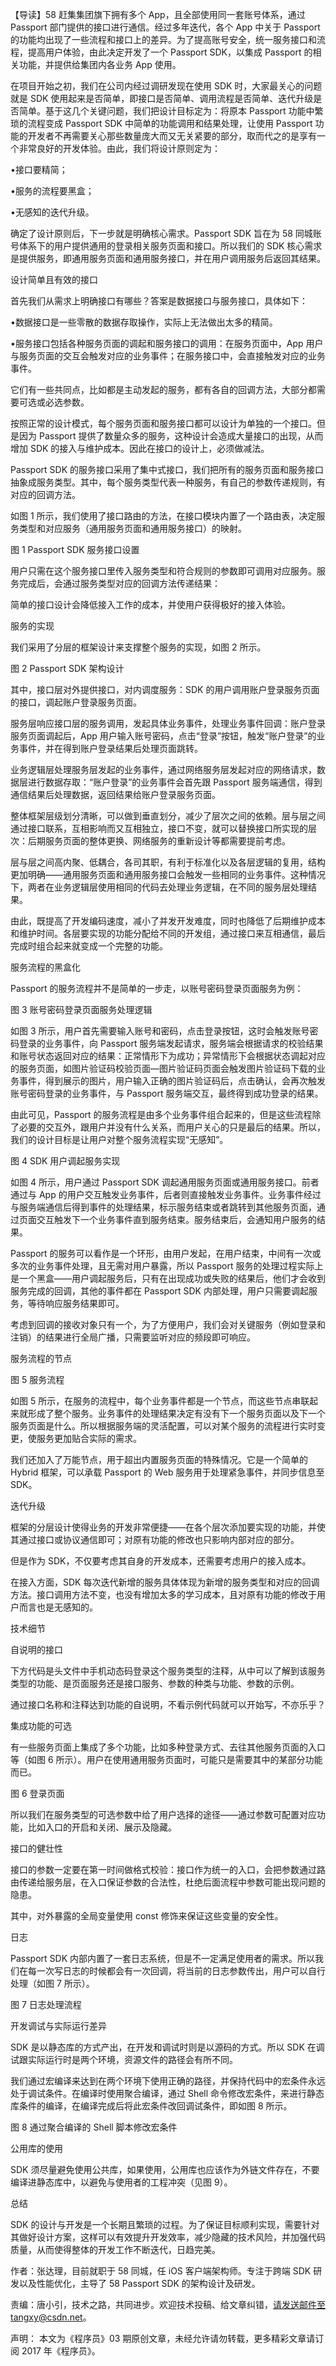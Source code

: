  


【导读】58 赶集集团旗下拥有多个 App，且全部使用同一套账号体系，通过 Passport 部门提供的接口进行通信。经过多年迭代，各个 App 中关于 Passport 的功能均出现了一些流程和接口上的差异。为了提高账号安全，统一服务接口和流程，提高用户体验，由此决定开发了一个 Passport SDK，以集成 Passport 的相关功能，并提供给集团内各业务 App 使用。


在项目开始之初，我们在公司内经过调研发现在使用 SDK 时，大家最关心的问题就是 SDK 使用起来是否简单，即接口是否简单、调用流程是否简单、迭代升级是否简单。基于这几个关键问题，我们把设计目标定为：将原本 Passport 功能中繁琐的流程变成 Passport SDK 中简单的功能调用和结果处理，让使用 Passport 功能的开发者不再需要关心那些数量庞大而又无关紧要的部分，取而代之的是享有一个非常良好的开发体验。由此，我们将设计原则定为：

•接口要精简；


•服务的流程要黑盒；


•无感知的迭代升级。


确定了设计原则后，下一步就是明确核心需求。Passport SDK 旨在为 58 同城账号体系下的用户提供通用的登录相关服务页面和接口。所以我们的 SDK 核心需求是提供服务，即通用服务页面和通用服务接口，并在用户调用服务后返回其结果。




设计简单且有效的接口




首先我们从需求上明确接口有哪些？答案是数据接口与服务接口，具体如下：

•数据接口是一些零散的数据存取操作，实际上无法做出太多的精简。


•服务接口包括各种服务页面的调起和服务接口的调用：在服务页面中，App 用户与服务页面的交互会触发对应的业务事件；在服务接口中，会直接触发对应的业务事件。


它们有一些共同点，比如都是主动发起的服务，都有各自的回调方法，大部分都需要可选或必选参数。

按照正常的设计模式，每个服务页面和服务接口都可以设计为单独的一个接口。但是因为 Passport 提供了数量众多的服务，这种设计会造成大量接口的出现，从而增加 SDK 的接入与维护成本。因此在接口的设计上，必须做减法。

Passport SDK 的服务接口采用了集中式接口，我们把所有的服务页面和服务接口抽象成服务类型。其中，每个服务类型代表一种服务，有自己的参数传递规则，有对应的回调方法。

如图 1 所示，我们使用了接口路由的方法，在接口模块内置了一个路由表，决定服务类型和对应服务（通用服务页面和通用服务接口）的映射。



图 1 Passport SDK 服务接口设置

用户只需在这个服务接口里传入服务类型和符合规则的参数即可调用对应服务。服务完成后，会通过服务类型对应的回调方法传递结果：



简单的接口设计会降低接入工作的成本，并使用户获得极好的接入体验。




服务的实现




我们采用了分层的框架设计来支撑整个服务的实现，如图 2 所示。



图 2 Passport SDK 架构设计

其中，接口层对外提供接口，对内调度服务：SDK 的用户调用账户登录服务页面的接口，调起账户登录服务页面。

服务层响应接口层的服务调用，发起具体业务事件，处理业务事件回调：账户登录服务页面调起后，App 用户输入账号密码，点击“登录”按钮，触发“账户登录”的业务事件，并在得到账户登录结果后处理页面跳转。

业务逻辑层处理服务层发起的业务事件，通过网络服务层发起对应的网络请求，数据层进行数据存取：“账户登录”的业务事件会首先跟 Passport 服务端通信，得到通信结果后处理数据，返回结果给账户登录服务页面。

整体框架层级划分清晰，可以做到垂直划分，减少了层次之间的依赖。层与层之间通过接口联系，互相影响而又互相独立，接口不变，就可以替换接口所实现的层次：后期服务页面的整体更换、网络服务的重新设计等都需要提前考虑。

层与层之间高内聚、低耦合，各司其职，有利于标准化以及各层逻辑的复用，结构更加明确——通用服务页面和通用服务接口会触发一些相同的业务事件。这种情况下，两者在业务逻辑层使用相同的代码去处理业务逻辑，在不同的服务层处理结果。

由此，既提高了开发编码速度，减小了并发开发难度，同时也降低了后期维护成本和维护时间。各层要实现的功能分配给不同的开发组，通过接口来互相通信，最后完成时组合起来就变成一个完整的功能。




服务流程的黑盒化




Passport 的服务流程并不是简单的一步走，以账号密码登录页面服务为例：



图 3 账号密码登录页面服务处理逻辑

如图 3 所示，用户首先需要输入账号和密码，点击登录按钮，这时会触发账号密码登录的业务事件，向 Passport 服务端发起请求，服务端会根据请求的校验结果和账号状态返回对应的结果：正常情形下为成功；异常情形下会根据状态调起对应的服务页面，如图片验证码校验页面—图片验证码页面会触发图片验证码下载的业务事件，得到展示的图片，用户输入正确的图片验证码后，点击确认，会再次触发账号密码登录的业务事件，与 Passport 服务端交互，最终得到成功登录的结果。

由此可见，Passport 的服务流程是由多个业务事件组合起来的，但是这些流程除了必要的交互外，跟用户并没有什么关系，而用户关心的只是最后的结果。所以，我们的设计目标是让用户对整个服务流程实现“无感知”。



图 4 SDK 用户调起服务实现

如图 4 所示，用户通过 Passport SDK 调起通用服务页面或通用服务接口。前者通过与 App 的用户交互触发业务事件，后者则直接触发业务事件。业务事件经过与服务端通信后得到事件的处理结果，标示服务结束或者跳转到其他服务页面，通过页面交互触发下一个业务事件直到服务结束。服务结束后，会通知用户服务的结果。

Passport 的服务可以看作是一个环形，由用户发起，在用户结束，中间有一次或多次的业务事件处理，且无需对用户暴露，所以 Passport 服务的处理过程实际上是一个黑盒——用户调起服务后，只有在出现成功或失败的结果后，他们才会收到服务完成的回调，其他的事件都在 Passport SDK 内部处理，用户只需要调起服务，等待响应服务结果即可。

考虑到回调的接收对象只有一个，为了方便用户，我们会对关键服务（例如登录和注销）的结果进行全局广播，只需要监听对应的频段即可响应。




服务流程的节点




图 5 服务流程

如图 5 所示，在服务的流程中，每个业务事件都是一个节点，而这些节点串联起来就形成了整个服务。业务事件的处理结果决定有没有下一个服务页面以及下一个服务页面是什么。所以根据服务端的灵活配置，可以对某个服务的流程进行实时变更，使服务更加贴合实际的需求。

我们还加入了万能节点，用于超出内置服务页面的特殊情况。它是一个简单的 Hybrid 框架，可以承载 Passport 的 Web 服务用于处理紧急事件，并同步信息至 SDK。




迭代升级




框架的分层设计使得业务的开发非常便捷——在各个层次添加要实现的功能，并使其通过接口或协议通信即可；对原有功能的修改也只影响内部对应的部分。

但是作为 SDK，不仅要考虑其自身的开发成本，还需要考虑用户的接入成本。

在接入方面，SDK 每次迭代新增的服务具体体现为新增的服务类型和对应的回调方法。接口调用方法不变，也没有增加太多的学习成本，且对原有功能的修改于用户而言也是无感知的。




技术细节




自说明的接口

下方代码是头文件中手机动态码登录这个服务类型的注释，从中可以了解到该服务类型的功能、是页面服务还是接口服务、参数的种类与功能、参数的示例。



通过接口名称和注释达到功能的自说明，不看示例代码就可以开始写，不亦乐乎？

集成功能的可选

有一些服务页面上集成了多个功能，比如多种登录方式、去往其他服务页面的入口等（如图 6 所示）。用户在使用通用服务页面时，可能只是需要其中的某部分功能而已。



图 6 登录页面

所以我们在服务类型的可选参数中给了用户选择的途径——通过参数可配置对应功能，比如入口的开启和关闭、展示及隐藏。

接口的健壮性

接口的参数一定要在第一时间做格式校验：接口作为统一的入口，会把参数通过路由传递给服务层，在入口保证参数的合法性，杜绝后面流程中参数可能出现问题的隐患。



其中，对外暴露的全局变量使用 const 修饰来保证这些变量的安全性。

日志

Passport SDK 内部内置了一套日志系统，但是不一定满足使用者的需求。所以我们在每一次写日志的时候都会有一次回调，将当前的日志参数传出，用户可以自行处理（如图 7 所示）。



图 7 日志处理流程

开发调试与实际运行差异

SDK 是以静态库的方式产出，在开发和调试时则是以源码的方式。所以 SDK 在调试跟实际运行时是两个环境，资源文件的路径会有所不同。



我们通过宏编译来达到在两个环境下使用正确的路径，并保持代码中的宏条件永远处于调试条件。在编译时使用聚合编译，通过 Shell 命令修改宏条件，来进行静态库条件的编译，在编译完成后将此宏条件改回调试条件，即如图 8 所示。




图 8 通过聚合编译的 Shell 脚本修改宏条件

公用库的使用

SDK 须尽量避免使用公共库，如果使用，公用库也应该作为外链文件存在，不要编译进静态库中，以避免与使用者的工程冲突（见图 9）。




总结




SDK 的设计与开发是一个长期且繁琐的过程。为了保证目标顺利实现，需要针对其做好设计方案，这样可以有效提升开发效率，减少隐藏的技术风险，并加强代码质量，从而使得整体的开发工作不断迭代，日趋完美。



作者：张达理，目前就职于 58 同城，任 iOS 客户端架构师。专注于跨端 SDK 研发以及性能优化，主导了 58 Passport SDK 的架构设计及研发。 

责编：唐小引，技术之路，共同进步。欢迎技术投稿、给文章纠错，请发送邮件至tangxy@csdn.net。

声明： 本文为《程序员》03 期原创文章，未经允许请勿转载，更多精彩文章请订阅 2017 年《程序员》。

